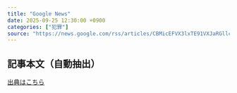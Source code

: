 ```yaml
---
title: "Google News"
date: 2025-09-25 12:30:00 +0900
categories: ["犯罪"]
source: "https://news.google.com/rss/articles/CBMicEFVX3lxTE91VXJaRGllcE1HSTN0ZVlRRUVmcnByRnlGVGpaVU9VNTNEb0ViUGVBcWpiNTkzWDhkekZHNl9nM0cxd0VhaWF5WW9MQm9IbGxDbjNiQlRvRDI2d2JBZGEtbmxEQnMxbmt1VEMyTWtvNnE?oc=5"
---
```


## 記事本文（自動抽出）
<body class="y0K44d EA71Tc" id="readabilityBody"></body>

[出典はこちら](https://news.google.com/rss/articles/CBMicEFVX3lxTE91VXJaRGllcE1HSTN0ZVlRRUVmcnByRnlGVGpaVU9VNTNEb0ViUGVBcWpiNTkzWDhkekZHNl9nM0cxd0VhaWF5WW9MQm9IbGxDbjNiQlRvRDI2d2JBZGEtbmxEQnMxbmt1VEMyTWtvNnE?oc=5)
